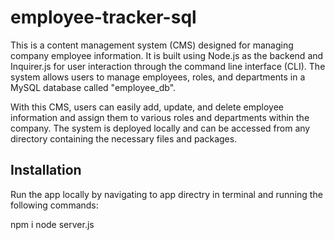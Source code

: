 # employee-tracker-sql

This is a content management system (CMS) designed for managing company employee information. It is built using Node.js as the backend and Inquirer.js for user interaction through the command line interface (CLI). The system allows users to manage employees, roles, and departments in a MySQL database called "employee_db".

With this CMS, users can easily add, update, and delete employee information and assign them to various roles and departments within the company. The system is deployed locally and can be accessed from any directory containing the necessary files and packages.


## Installation
Run the app locally by navigating to app directry in terminal and running the following commands:

npm i
node server.js